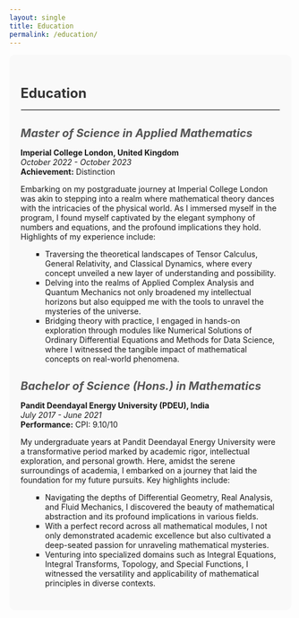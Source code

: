 ```yaml
---
layout: single
title: Education
permalink: /education/
---
```


<div style="background-color: #f9f9f9; padding: 20px; border-radius: 10px; margin-bottom: 20px;">

  <h2 style="font-size: 24px; font-weight: bold; color: #333; margin-bottom: 10px;">Education</h2>

  <hr style="border: 1px solid #ddd;">

  <div style="margin-bottom: 20px;">
    <h3 style="font-size: 20px; font-style: italic; color: #555; margin-bottom: 10px;">Master of Science in Applied Mathematics</h3>
    <p><strong>Imperial College London, United Kingdom</strong><br>
    <em>October 2022 - October 2023</em><br>
    <strong>Achievement:</strong> Distinction</p>
    <p>Embarking on my postgraduate journey at Imperial College London was akin to stepping into a realm where mathematical theory dances with the intricacies of the physical world. As I immersed myself in the program, I found myself captivated by the elegant symphony of numbers and equations, and the profound implications they hold. Highlights of my experience include:</p>
    <ul style="list-style-type: square; margin-left: 20px;">
      <li>Traversing the theoretical landscapes of Tensor Calculus, General Relativity, and Classical Dynamics, where every concept unveiled a new layer of understanding and possibility.</li>
      <li>Delving into the realms of Applied Complex Analysis and Quantum Mechanics not only broadened my intellectual horizons but also equipped me with the tools to unravel the mysteries of the universe.</li>
      <li>Bridging theory with practice, I engaged in hands-on exploration through modules like Numerical Solutions of Ordinary Differential Equations and Methods for Data Science, where I witnessed the tangible impact of mathematical concepts on real-world phenomena.</li>
    </ul>
  </div>

  <div style="margin-bottom: 20px;">
    <h3 style="font-size: 20px; font-style: italic; color: #555; margin-bottom: 10px;">Bachelor of Science (Hons.) in Mathematics</h3>
    <p><strong>Pandit Deendayal Energy University (PDEU), India</strong><br>
    <em>July 2017 - June 2021</em><br>
    <strong>Performance:</strong> CPI: 9.10/10</p>
    <p>My undergraduate years at Pandit Deendayal Energy University were a transformative period marked by academic rigor, intellectual exploration, and personal growth. Here, amidst the serene surroundings of academia, I embarked on a journey that laid the foundation for my future pursuits. Key highlights include:</p>
    <ul style="list-style-type: square; margin-left: 20px;">
      <li>Navigating the depths of Differential Geometry, Real Analysis, and Fluid Mechanics, I discovered the beauty of mathematical abstraction and its profound implications in various fields.</li>
      <li>With a perfect record across all mathematical modules, I not only demonstrated academic excellence but also cultivated a deep-seated passion for unraveling mathematical mysteries.</li>
      <li>Venturing into specialized domains such as Integral Equations, Integral Transforms, Topology, and Special Functions, I witnessed the versatility and applicability of mathematical principles in diverse contexts.</li>
    </ul>
  </div>

</div>
